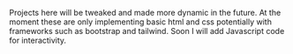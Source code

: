 Projects here will be tweaked and made more dynamic in the future.
At the moment these are only implementing basic html and css
potentially with frameworks such as bootstrap and tailwind.
Soon I will add Javascript code for interactivity. 
